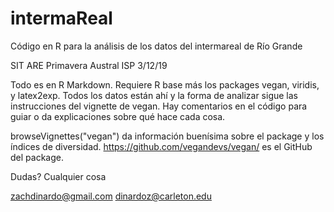 # intermaReal
Código en R para la análisis de los datos del intermareal de Río Grande

SIT ARE Primavera Austral 
ISP 
3/12/19

Todo es en R Markdown. Requiere R base más los packages vegan, viridis, y latex2exp. 
Todos los datos están ahí y la forma de analizar sigue las instrucciones del vignette de vegan. 
Hay comentarios en el código para guiar o da explicaciones sobre qué hace cada cosa. 

browseVignettes("vegan") da información buenísima sobre el package y los índices de diversidad. 
https://github.com/vegandevs/vegan/ es el GitHub del package. 

Dudas? 
Cualquier cosa 

zachdinardo@gmail.com
dinardoz@carleton.edu
